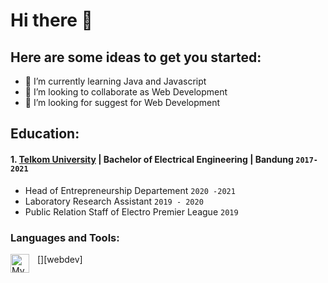 # Hi there 👋

## Here are some ideas to get you started:
- 🌱 I’m currently learning Java and Javascript
- 👯 I’m looking to collaborate as Web Development
- 🤔 I’m looking for suggest for Web Development

## Education:

#### 1. [Telkom University](https://telkomuniversity.ac.id/) | Bachelor of Electrical Engineering | Bandung `2017-2021`
   - Head of Entrepreneurship Departement `2020 -2021`
   - Laboratory Research Assistant `2019 - 2020`
   - Public Relation Staff of Electro Premier League `2019`
### Languages and Tools:

[<img align="left" alt="MySQL" width="30px" src="https://www.freepnglogos.com/uploads/javascript-png/javascript-logo-transparent-logo-javascript-images-3.png" style="padding-right:10px;" />][webdev]
